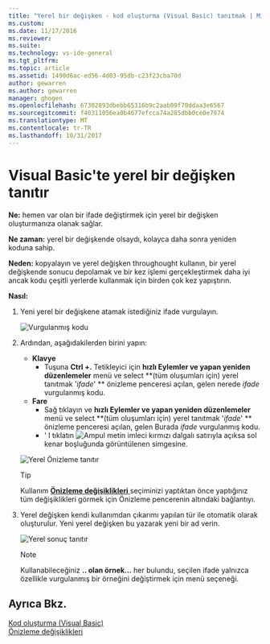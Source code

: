 ```yaml
---
title: "Yerel bir değişken - kod oluşturma (Visual Basic) tanıtmak | Microsoft Docs"
ms.custom: 
ms.date: 11/17/2016
ms.reviewer: 
ms.suite: 
ms.technology: vs-ide-general
ms.tgt_pltfrm: 
ms.topic: article
ms.assetid: 1490d6ac-ed56-4d03-95db-c23f23cba70d
author: gewarren
ms.author: gewarren
manager: ghogen
ms.openlocfilehash: 67302893dbebb65316b9c2aab09f70ddaa3e6567
ms.sourcegitcommit: f40311056ea0b4677efcca74a285dbb0ce0e7974
ms.translationtype: MT
ms.contentlocale: tr-TR
ms.lasthandoff: 10/31/2017
---
```

# <a name="introduce-a-local-variable-in-visual-basic"></a>Visual Basic'te yerel bir değişken tanıtır
**Ne:** hemen var olan bir ifade değiştirmek için yerel bir değişken oluşturmanıza olanak sağlar.

**Ne zaman:** yerel bir değişkende olsaydı, kolayca daha sonra yeniden koduna sahip.  

**Neden:** kopyalayın ve yerel değişken throughought kullanın, bir yerel değişkende sonucu depolamak ve bir kez işlemi gerçekleştirmek daha iyi ancak kodu çeşitli yerlerde kullanmak için birden çok kez yapıştırın. 

**Nasıl:**

1. Yeni yerel bir değişkene atamak istediğiniz ifade vurgulayın.

   ![Vurgulanmış kodu](media/local_highlight.png)

1. Ardından, aşağıdakilerden birini yapın:
   * **Klavye**
     * Tuşuna **Ctrl +.** Tetikleyici için **hızlı Eylemler ve yapan yeniden düzenlemeler** menü ve select  **(tüm oluşumları için) yerel tanıtmak '*ifade*' ** önizleme penceresi açılan, gelen nerede *ifade* vurgulanmış kodu.
   * **Fare**
     * Sağ tıklayın ve **hızlı Eylemler ve yapan yeniden düzenlemeler** menü ve select  **(tüm oluşumları için) yerel tanıtmak '*ifade*' ** önizleme penceresi açılan, gelen Burada *ifade* vurgulanmış kodu.
     * ' I tıklatın ![Ampul](media/bulb.png) metin imleci kırmızı dalgalı satırıyla açıksa sol kenar boşluğunda görüntülenen simgesine.

   ![Yerel Önizleme tanıtır](media/local_preview.png)

   >[!TIP]
   >Kullanım [ **Önizleme değişiklikleri** ](../../ide/preview-changes.md) seçiminizi yaptıktan önce yaptığınız tüm değişiklikleri görmek için Önizleme pencerenin altındaki bağlantıyı.

1. Yerel değişken kendi kullanımdan çıkarımı yapılan tür ile otomatik olarak oluşturulur.  Yeni yerel değişken bu yazarak yeni bir ad verin.

   ![Yerel sonuç tanıtır](media/local_result.png)

   >[!NOTE]
   >Kullanabileceğiniz **.. olan örnek...**  her bulundu, seçilen ifade yalnızca özellikle vurgulanmış bir örneğini değiştirmek için menü seçeneği.

## <a name="see-also"></a>Ayrıca Bkz.  
[Kod oluşturma (Visual Basic)](../code-generation-vb.md)  
[Önizleme değişiklikleri](../../ide/preview-changes.md) 
